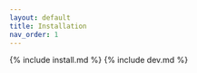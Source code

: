 ```yaml
---
layout: default
title: Installation
nav_order: 1
---
```


{% include install.md %}
{% include dev.md %}